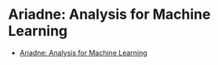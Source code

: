 
# Ariadne: Analysis for Machine Learning

* [Ariadne: Analysis for Machine Learning](https://juliandolby.github.io/mapl/talk/2018/06/14/mapl-ariadne-analysis.html#/)
